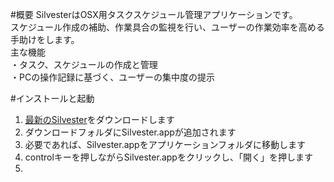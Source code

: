 #概要
SilvesterはOSX用タスクスケジュール管理アプリケーションです。  
スケジュール作成の補助、作業具合の監視を行い、ユーザーの作業効率を高める手助けをします。  
主な機能  
・タスク、スケジュールの作成と管理  
・PCの操作記録に基づく、ユーザーの集中度の提示  

#インストールと起動
1. [最新のSilvester]("http://web.sfc.keio.ac.jp/~t13507rs/gp/Silvester.zip")をダウンロードします
2. ダウンロードフォルダにSilvester.appが追加されます
3. 必要であれば、Silvester.appをアプリケーションフォルダに移動します
4. controlキーを押しながらSilvester.appをクリックし、「開く」を押します
5. 

